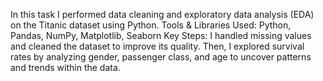 In this task I performed data cleaning and exploratory data analysis (EDA) on the Titanic dataset using Python. Tools & Libraries Used: Python, Pandas, NumPy, Matplotlib, Seaborn Key Steps: I handled missing values and cleaned the dataset to improve its quality. Then, I explored survival rates by analyzing gender, passenger class, and age to uncover patterns and trends within the data.
